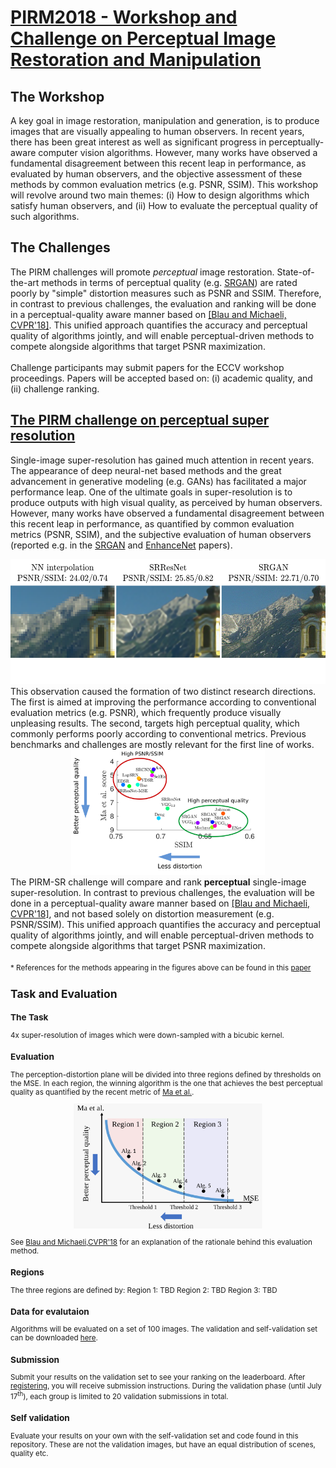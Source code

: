 # [PIRM2018 - Workshop and Challenge on  Perceptual Image Restoration  and Manipulation](https://www.pirm2018.org/)

## The Workshop
A key goal in image restoration, manipulation and generation, is to produce images that are visually appealing to human observers. In recent years, there has been great interest as well as significant progress in perceptually-aware computer vision algorithms. However, many works have observed a fundamental disagreement between this recent leap in performance, as evaluated by human observers, and the objective assessment of these methods by common evaluation metrics (e.g. PSNR, SSIM). This workshop will revolve around two main themes: (i) How to design algorithms which satisfy human observers, and (ii) How to evaluate the perceptual quality of such algorithms.

## The Challenges
The PIRM challenges will promote <i>perceptual</i> image restoration. State-of-the-art methods in terms of perceptual quality (e.g. <a href="https://arxiv.org/abs/1609.04802" target="_blank">SRGAN</a>) are rated poorly by "simple" distortion measures such as PSNR and SSIM. Therefore, in contrast to previous challenges, the evaluation and ranking will be done in a perceptual-quality aware manner based on <a href="https://arxiv.org/abs/1711.06077" target="_blank">[Blau and Michaeli, CVPR'18]</a>. This unified approach quantifies the accuracy and perceptual quality of algorithms jointly, and will enable perceptual-driven methods to compete alongside algorithms that target PSNR maximization.<br><br><!-- Prizes will be awarded to the challenge winners. In addition, c--> Challenge participants may submit papers for the ECCV workshop proceedings. Papers will be accepted based on: (i) academic quality, and (ii) challenge ranking.

## [The PIRM challenge on perceptual super resolution](https://www.pirm2018.org/PIRM-SR.html)
Single-image super-resolution has gained much attention in recent years. The appearance of deep neural-net based methods and the great advancement in generative modeling (e.g. GANs) has facilitated a major performance leap. One of the ultimate goals in super-resolution is to produce outputs with high visual quality, as perceived by human observers. However, many works have observed a fundamental disagreement between this recent leap in performance, as quantified by common evaluation metrics (PSNR, SSIM), and the subjective evaluation of human observers (reported e.g. in the <a href="https://arxiv.org/pdf/1609.04802.pdf" target="_blank">SRGAN</a> and <a href="https://arxiv.org/pdf/1612.07919.pdf" target="_blank">EnhanceNet</a> papers).
<div align='center'>
  <img src="img/church.svg" height="200px">
</div>
This observation caused the formation of two distinct research directions. The first is aimed at improving the performance according to conventional evaluation metrics (e.g. PSNR), which frequently produce visually unpleasing results. The second, targets high perceptual quality, which commonly performs poorly according to conventional metrics. Previous benchmarks and challenges are mostly relevant for the first line of works.
<div align='center'>
  <img src="img/PD_plot.svg" height="200px">
</div>
The PIRM-SR challenge will compare and rank <b>perceptual</b> single-image super-resolution. In contrast to previous challenges, the evaluation will be done in a perceptual-quality aware manner based on <a href="https://arxiv.org/pdf/1711.06077.pdf" target="_blank">[Blau and Michaeli, CVPR'18]</a>, and not based solely on distortion measurement (e.g. PSNR/SSIM). This unified approach quantifies the accuracy and perceptual quality of algorithms jointly, and will enable perceptual-driven methods to compete alongside algorithms that target PSNR maximization. <br><br><small>* References for the methods appearing in the figures above can be found in this <a href="https://arxiv.org/pdf/1711.06077.pdf" target="_blank">paper</a>

## Task and Evaluation
### The Task
4x super-resolution of images which were down-sampled with a bicubic kernel.
### Evaluation
The perception-distortion plane will be divided into three regions defined by thresholds on the MSE. In each region, the winning algorithm is the one that achieves the best perceptual quality as quantified by the recent metric of [Ma et al.](https://sites.google.com/site/chaoma99/sr-metric).

<div align='center'>
  <img src="img/regions.svg" height="200px">
</div>

See [Blau and Michaeli,CVPR'18](https://arxiv.org/abs/1711.06077) for an explanation of the rationale behind this evaluation method.

### Regions
The three regions are defined by:
Region 1: TBD
Region 2: TBD
Region 3: TBD
### Data for evalutaion
Algorithms will be evaluated on a set of 100 images. The validation and self-validation set can be downloaded [here](https://www.pirm2018.org/PIRM-SR.html).
### Submission
Submit your results on the validation set to see your ranking on the leaderboard. After [registering](https://www.pirm2018.org/PIRM-SR.html), you will receive submission instructions. During the validation phase (until July 17<sup>th</sup>), each group is limited to 20 validation submissions in total.
### Self validation
Evaluate your results on your own with the self-validation set and code found in this repository. These are not the validation images, but have an equal distribution of scenes, quality etc.
